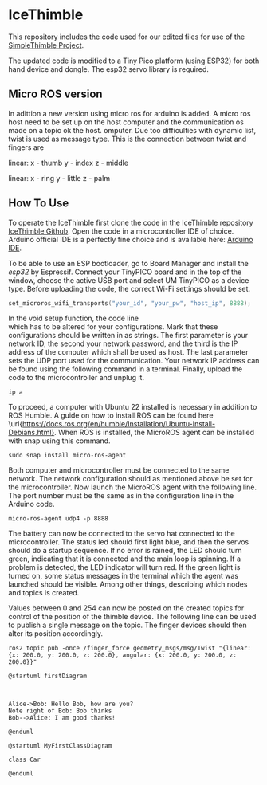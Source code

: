 # IceThimble

This repository includes the code used for our edited files for use of the [SimpleThimble Project](https://simplethimble.readthedocs.io/en/latest/index.html "Original project documentation").

The updated code is modified to a Tiny Pico platform (using ESP32) for both hand device and dongle. 
The esp32 servo library is required. 

## Micro ROS version
In adittion a new version using micro ros for arduino is added. A micro ros host need to be set up on the host computer and the communication os made on a topic ok the host. omputer. Due too difficulties with dynamic list, twist is used as message type. This is the connection between twist and fingers are

linear:
x - thumb
y - index
z - middle

linear:
x - ring
y - little
z - palm

## How To Use

To operate the IceThimble first clone the code in the IceThimble repository [IceThimble Github](https://github.com/Microttus/IceThimble/). 
Open the code in a microcontroller IDE of choice. 
Arduino official IDE is a perfectly fine choice and is available here: [Arduino IDE](https://www.arduino.cc/en/software).

To be able to use an ESP bootloader,
go to Board Manager and install the _esp32_ by Espressif. 
Connect your TinyPICO board and in the top of the window, choose the active USB port 
and select UM TinyPICO as a device type. 
Before uploading the code, the correct Wi-Fi 
settings should be set.

```c++
set_microros_wifi_transports("your_id", "your_pw", "host_ip", 8888);
```

In the void setup function, the code line  
which has to be altered for your configurations. 
Mark that these configurations should be written in as strings. 
The first parameter is your network ID, 
the second your network password, and the third is the IP address of the computer 
which shall be used as host. 
The last parameter sets the UDP port used for the communication. 
Your network IP address can be found using the following command in a terminal. 
Finally, upload the code to the microcontroller and unplug it.


```text
ip a
```

To proceed, a computer with Ubuntu 22 installed is necessary in addition to ROS Humble. A guide on how to install ROS can be found here \url{https://docs.ros.org/en/humble/Installation/Ubuntu-Install-Debians.html}. When ROS is installed, the MicroROS agent can be installed with snap using this command.

```text
sudo snap install micro-ros-agent
```

Both computer and microcontroller must be connected to the same network. 
The network configuration should as mentioned above be set for the microcontroller. 
Now launch the MicroROS agent with the following line. 
The port number must be the same as in the configuration line in the Arduino code.

```text
micro-ros-agent udp4 -p 8888
```

The battery can now be connected to the servo hat connected to the microcontroller. 
The status led should first light blue, and then the servos should do a startup sequence. 
If no error is rained, the LED should turn green, indicating that it is connected and the main loop is spinning. 
If a problem is detected, the LED indicator will turn red. 
If the green light is turned on, some status messages in the terminal which the agent was launched should be visible. 
Among other things, describing which nodes and topics is created.

Values between 0 and 254 can now be posted on the created topics for control of the position of the thimble device. 
The following line can be used to publish a single message on the topic.
The finger devices should then alter its position accordingly.

```text
ros2 topic pub -once /finger_force geometry_msgs/msg/Twist "{linear: {x: 200.0, y: 200.0, z: 200.0}, angular: {x: 200.0, y: 200.0, z: 200.0}}"
```


```plantuml
@startuml firstDiagram



Alice->Bob: Hello Bob, how are you?
Note right of Bob: Bob thinks
Bob-->Alice: I am good thanks!

@enduml
```
```plantuml
@startuml MyFirstClassDiagram

class Car

@enduml
```


